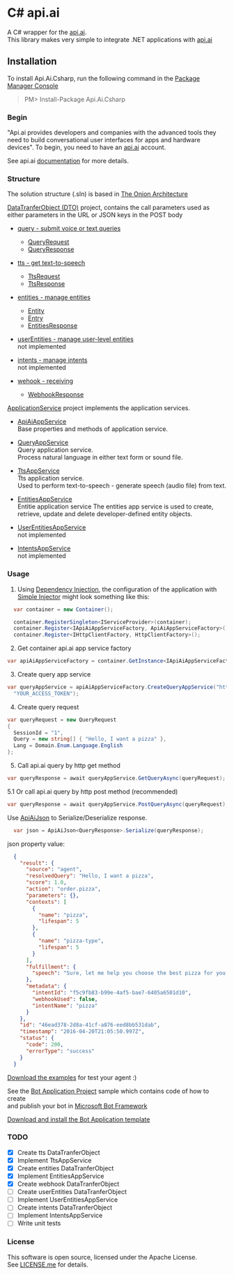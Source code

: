 # C# api.ai 

A C# wrapper for the [api.ai](https://api.ai/).</br>
This library makes very simple to integrate .NET applications with [api.ai](https://api.ai/)

## Installation

To install Api.Ai.Csharp, run the following command in the [Package Manager Console](https://docs.nuget.org/consume/package-manager-console)
>PM> Install-Package Api.Ai.Csharp

### Begin

"Api.ai provides developers and companies with the advanced tools they need to build conversational user interfaces for apps and 
hardware devices". To begin, you need to have an [api.ai](https://api.ai/) account.

See api.ai [documentation](https://docs.api.ai/docs) for more details.

### Structure 

The solution structure (.sln) is based in [The Onion Architecture](http://bit.ly/1r54LZv)

[DataTranferObject (DTO)](https://en.wikipedia.org/wiki/Data_transfer_object) project, contains the call parameters used as either parameters in the URL or JSON keys in the POST body

* [query - submit voice or text queries](https://docs.api.ai/v12/docs/query)
    * [QueryRequest](http://bit.ly/1Sb1ljp)
    * [QueryResponse](http://bit.ly/23JTGQE)

* [tts - get text-to-speech](https://docs.api.ai/v12/docs/tts) </br>
	* [TtsRequest](http://bit.ly/1XLjFjC)
	* [TtsResponse](http://bit.ly/1QqBNcy)
	
* [entities - manage entities](https://docs.api.ai/v12/docs/entities) </br>
	* [Entity](https://goo.gl/SbpzfL)
	* [Entry](https://goo.gl/5HyMo6)
	* [EntitiesResponse](https://goo.gl/u7lfXd)
	
* [userEntities - manage user-level entities](https://docs.api.ai/v12/docs/userEntities) </br>
	not implemented
	
* [intents - manage intents](https://docs.api.ai/v12/docs/intents) </br>
	not implemented
	
* [wehook - receiving](https://docs.api.ai/docs/webhook) </br>
	* [WebhookResponse](https://goo.gl/f3q2dr)
	
	
[ApplicationService](http://bit.ly/1VEQrF6) project implements the application services.

* [ApiAiAppService](http://bit.ly/240DPd4) </br>
  Base properties and methods of application service.

* [QueryAppService](http://bit.ly/1VC6qUT) </br>
  Query application service.</br>
  Process natural language in either text form or sound file.

* [TtsAppService](http://bit.ly/23MJUNG) </br>
  Tts application service.</br>
  Used to perform text-to-speech - generate speech (audio file) from text.
  
* [EntitiesAppService]() </br>
  Entitie application service
  The entities app service is used to create, retrieve, update and delete developer-defined entity objects.
  
* [UserEntitiesAppService]() </br>
  not implemented
  
* [IntentsAppService]() </br>
  not implemented
  
### Usage

1. Using [Dependency Injection](https://en.wikipedia.org/wiki/Dependency_injection), the configuration of the application with [Simple Injector](https://simpleinjector.org/index.html) might look something like this:

  ```csharp
    var container = new Container();
  
    container.RegisterSingleton<IServiceProvider>(container);
    container.Register<IApiAiAppServiceFactory, ApiAiAppServiceFactory>();
    container.Register<IHttpClientFactory, HttpClientFactory>();
  ```

2. Get container api.ai app service factory 

  ```csharp
  var apiAiAppServiceFactory = container.GetInstance<IApiAiAppServiceFactory>();
  ```

3. Create query app service  

  ```csharp
  var queryAppService = apiAiAppServiceFactory.CreateQueryAppService("https://api.api.ai/v1", 
    "YOUR_ACCESS_TOKEN");
  ```

4. Create query request

  ```csharp
  var queryRequest = new QueryRequest
  {
    SessionId = "1",
    Query = new string[] { "Hello, I want a pizza" },
    Lang = Domain.Enum.Language.English
  };
  ```

5. Call api.ai query by http get method

  ```csharp
  var queryResponse = await queryAppService.GetQueryAsync(queryRequest);
  ```
  
  5.1 Or call api.ai query by http post method (recommended)

  ```csharp
  var queryResponse = await queryAppService.PostQueryAsync(queryRequest);
  ```

Use [ApiAiJson](http://bit.ly/1Qo3h2F) to Serialize/Deserialize response.

```csharp
  var json = ApiAiJson<QueryResponse>.Serialize(queryResponse);
```

json property value:

```json
  {
    "result": {
      "source": "agent",
      "resolvedQuery": "Hello, I want a pizza",
      "score": 1.0,
      "action": "order.pizza",
      "parameters": {},
      "contexts": [
        {
          "name": "pizza",
          "lifespan": 5
        },
        {
          "name": "pizza-type",
          "lifespan": 5
        }
      ],
      "fulfillment": {
        "speech": "Sure, let me help you choose the best pizza for you! What flavor would you like?"
      },
      "metadata": {
        "intentId": "f5c9fb83-b99e-4af5-bae7-6405a6501d10",
        "webhookUsed": false,
        "intentName": "pizza"
      }
    },
    "id": "46ead378-2d8a-41cf-a876-eed8bb531dab",
    "timestamp": "2016-04-20T21:05:50.997Z",
    "status": {
      "code": 200,
      "errorType": "success"
    }
  }
```

[Download the examples](http://bit.ly/1SwgSwj) for test your agent :) </br>

See the [Bot Application Project](http://bit.ly/23MMcfx) sample which contains code of how to create</br>
and publish your bot in [Microsoft Bot Framework](https://dev.botframework.com/) </br>

[Download and install the Bot Application template](http://bit.ly/1TlTL4A)

### TODO

- [x] Create tts DataTranferObject
- [x] Implement TtsAppService
- [x] Create entities DataTranferObject
- [x] Implement EntitiesAppService
- [x] Create webhook DataTranferObject
- [ ] Create userEntities DataTranferObject
- [ ] Implement UserEntitiesAppService
- [ ] Create intents DataTranferObject
- [ ] Implement IntentsAppService
- [ ] Write unit tests

### License

This software is open source, licensed under the Apache License. </br>
See [LICENSE.me](https://github.com/brunobrandes/api-ai-csharp/blob/master/LICENSE.me) for details.
